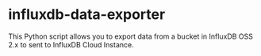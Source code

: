 # influxdb-data-exporter
This Python script allows you to export data from a bucket in InfluxDB OSS 2.x to sent to InfluxDB Cloud Instance.
